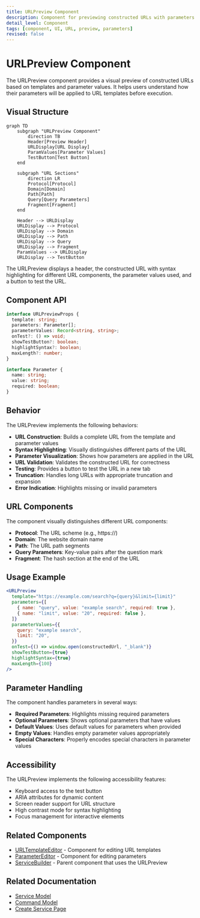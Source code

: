 ```yaml
---
title: URLPreview Component
description: Component for previewing constructed URLs with parameters
detail_level: Component
tags: [component, UI, URL, preview, parameters]
revised: false
---
```


# URLPreview Component

The URLPreview component provides a visual preview of constructed URLs based on templates and parameter values. It helps users understand how their parameters will be applied to URL templates before execution.

## Visual Structure

```mermaid
graph TD
    subgraph "URLPreview Component"
        direction TB
        Header[Preview Header]
        URLDisplay[URL Display]
        ParamValues[Parameter Values]
        TestButton[Test Button]
    end

    subgraph "URL Sections"
        direction LR
        Protocol[Protocol]
        Domain[Domain]
        Path[Path]
        Query[Query Parameters]
        Fragment[Fragment]
    end

    Header --> URLDisplay
    URLDisplay --> Protocol
    URLDisplay --> Domain
    URLDisplay --> Path
    URLDisplay --> Query
    URLDisplay --> Fragment
    ParamValues --> URLDisplay
    URLDisplay --> TestButton
```

The URLPreview displays a header, the constructed URL with syntax highlighting for different URL components, the parameter values used, and a button to test the URL.

## Component API

```typescript
interface URLPreviewProps {
  template: string;
  parameters: Parameter[];
  parameterValues: Record<string, string>;
  onTest?: () => void;
  showTestButton?: boolean;
  highlightSyntax?: boolean;
  maxLength?: number;
}

interface Parameter {
  name: string;
  value: string;
  required: boolean;
}
```

## Behavior

The URLPreview implements the following behaviors:

- **URL Construction**: Builds a complete URL from the template and parameter values
- **Syntax Highlighting**: Visually distinguishes different parts of the URL
- **Parameter Visualization**: Shows how parameters are applied in the URL
- **URL Validation**: Validates the constructed URL for correctness
- **Testing**: Provides a button to test the URL in a new tab
- **Truncation**: Handles long URLs with appropriate truncation and expansion
- **Error Indication**: Highlights missing or invalid parameters

## URL Components

The component visually distinguishes different URL components:

- **Protocol**: The URL scheme (e.g., https://)
- **Domain**: The website domain name
- **Path**: The URL path segments
- **Query Parameters**: Key-value pairs after the question mark
- **Fragment**: The hash section at the end of the URL

## Usage Example

```jsx
<URLPreview
  template="https://example.com/search?q={query}&limit={limit}"
  parameters={[
    { name: "query", value: "example search", required: true },
    { name: "limit", value: "20", required: false },
  ]}
  parameterValues={{
    query: "example search",
    limit: "20",
  }}
  onTest={() => window.open(constructedUrl, "_blank")}
  showTestButton={true}
  highlightSyntax={true}
  maxLength={100}
/>
```

## Parameter Handling

The component handles parameters in several ways:

- **Required Parameters**: Highlights missing required parameters
- **Optional Parameters**: Shows optional parameters that have values
- **Default Values**: Uses default values for parameters when provided
- **Empty Values**: Handles empty parameter values appropriately
- **Special Characters**: Properly encodes special characters in parameter values

## Accessibility

The URLPreview implements the following accessibility features:

- Keyboard access to the test button
- ARIA attributes for dynamic content
- Screen reader support for URL structure
- High contrast mode for syntax highlighting
- Focus management for interactive elements

## Related Components

- [URLTemplateEditor](URLTemplateEditor.md) - Component for editing URL templates
- [ParameterEditor](ParameterEditor.md) - Component for editing parameters
- [ServiceBuilder](ServiceBuilder.md) - Parent component that uses the URLPreview

## Related Documentation

- [Service Model](../models/service.md)
- [Command Model](../models/command.md)
- [Create Service Page](../pages/create-service.md)
